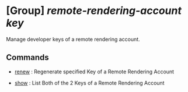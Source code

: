 # [Group] _remote-rendering-account key_

Manage developer keys of a remote rendering account.

## Commands

- [renew](/Commands/remote-rendering-account/key/_renew.md)
: Regenerate specified Key of a Remote Rendering Account

- [show](/Commands/remote-rendering-account/key/_show.md)
: List Both of the 2 Keys of a Remote Rendering Account
